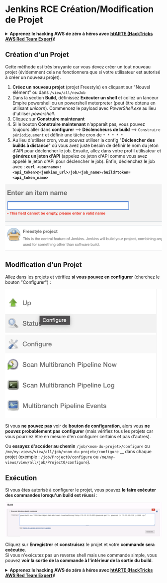 # Jenkins RCE Création/Modification de Projet

<details>

<summary><strong>Apprenez le hacking AWS de zéro à héros avec</strong> <a href="https://training.hacktricks.xyz/courses/arte"><strong>htARTE (HackTricks AWS Red Team Expert)</strong></a><strong>!</strong></summary>

Autres moyens de soutenir HackTricks :

* Si vous souhaitez voir votre **entreprise annoncée dans HackTricks** ou **télécharger HackTricks en PDF**, consultez les [**PLANS D'ABONNEMENT**](https://github.com/sponsors/carlospolop) !
* Obtenez le [**swag officiel PEASS & HackTricks**](https://peass.creator-spring.com)
* Découvrez [**La Famille PEASS**](https://opensea.io/collection/the-peass-family), notre collection d'[**NFTs**](https://opensea.io/collection/the-peass-family) exclusifs
* **Rejoignez le** 💬 [**groupe Discord**](https://discord.gg/hRep4RUj7f) ou le [**groupe telegram**](https://t.me/peass) ou **suivez** moi sur **Twitter** 🐦 [**@carlospolopm**](https://twitter.com/carlospolopm)**.**
* **Partagez vos astuces de hacking en soumettant des PR aux dépôts github** [**HackTricks**](https://github.com/carlospolop/hacktricks) et [**HackTricks Cloud**](https://github.com/carlospolop/hacktricks-cloud).

</details>

## Création d'un Projet

Cette méthode est très bruyante car vous devez créer un tout nouveau projet (évidemment cela ne fonctionnera que si votre utilisateur est autorisé à créer un nouveau projet).

1. **Créez un nouveau projet** (projet Freestyle) en cliquant sur "Nouvel élément" ou dans `/view/all/newJob`
2. Dans la section **Build**, définissez **Exécuter un shell** et collez un lanceur Empire powershell ou un powershell meterpreter (peut être obtenu en utilisant _unicorn_). Commencez le payload avec _PowerShell.exe_ au lieu d'utiliser _powershell._
3. Cliquez sur **Construire maintenant**
4. Si le bouton **Construire maintenant** n'apparaît pas, vous pouvez toujours aller dans **configurer** --> **Déclencheurs de build** --> `Construire périodiquement` et définir une tâche cron de `* * * * *`
5. Au lieu d'utiliser cron, vous pouvez utiliser la config "**Déclencher des builds à distance**" où vous avez juste besoin de définir le nom du jeton d'API pour déclencher le job. Ensuite, allez dans votre profil utilisateur et **générez un jeton d'API** (appelez ce jeton d'API comme vous avez appelé le jeton d'API pour déclencher le job). Enfin, déclenchez le job avec : **`curl <username>:<api_token>@<jenkins_url>/job/<job_name>/build?token=<api_token_name>`**

![](<../../.gitbook/assets/image (12) (1).png>)

## Modification d'un Projet

Allez dans les projets et vérifiez **si vous pouvez en configurer** (cherchez le bouton "Configurer") :

![](<../../.gitbook/assets/image (34).png>)

Si vous **ne pouvez pas** voir de **bouton de configuration**, alors vous **ne pouvez probablement pas** **configurer** (mais vérifiez tous les projets car vous pourriez être en mesure d'en configurer certains et pas d'autres).

Ou **essayez d'accéder au chemin** `/job/<nom-du-projet>/configure` ou `/me/my-views/view/all/job/<nom-du-projet>/configure` __ dans chaque projet (exemple : `/job/Project0/configure` ou `/me/my-views/view/all/job/Project0/configure`).

## Exécution

Si vous êtes autorisé à configurer le projet, vous pouvez **le faire exécuter des commandes lorsqu'un build est réussi** :

![](<../../.gitbook/assets/image (70).png>)

Cliquez sur **Enregistrer** et **construisez** le projet et votre **commande sera exécutée**.\
Si vous n'exécutez pas un reverse shell mais une commande simple, vous pouvez **voir la sortie de la commande à l'intérieur de la sortie du build**.

<details>

<summary><strong>Apprenez le hacking AWS de zéro à héros avec</strong> <a href="https://training.hacktricks.xyz/courses/arte"><strong>htARTE (HackTricks AWS Red Team Expert)</strong></a><strong>!</strong></summary>

Autres moyens de soutenir HackTricks :

* Si vous souhaitez voir votre **entreprise annoncée dans HackTricks** ou **télécharger HackTricks en PDF**, consultez les [**PLANS D'ABONNEMENT**](https://github.com/sponsors/carlospolop) !
* Obtenez le [**swag officiel PEASS & HackTricks**](https://peass.creator-spring.com)
* Découvrez [**La Famille PEASS**](https://opensea.io/collection/the-peass-family), notre collection d'[**NFTs**](https://opensea.io/collection/the-peass-family) exclusifs
* **Rejoignez le** 💬 [**groupe Discord**](https://discord.gg/hRep4RUj7f) ou le [**groupe telegram**](https://t.me/peass) ou **suivez** moi sur **Twitter** 🐦 [**@carlospolopm**](https://twitter.com/carlospolopm)**.**
* **Partagez vos astuces de hacking en soumettant des PR aux dépôts github** [**HackTricks**](https://github.com/carlospolop/hacktricks) et [**HackTricks Cloud**](https://github.com/carlospolop/hacktricks-cloud).

</details>
